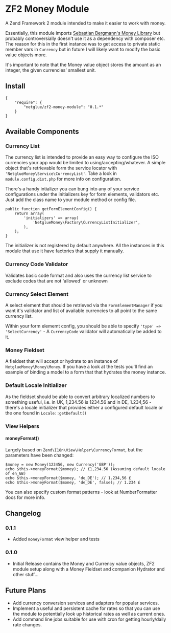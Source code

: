 # ZF2 Money Module

A Zend Framework 2 module intended to make it easier to work with money.

Essentially, this module imports [Sebastian Bergmann's Money Library](https://github.com/sebastianbergmann/money) but probably controversially doesn't use it as a dependency with composer etc. The reason for this in the first instance was to get access to private static member vars in `Currency` but in future I will likely want to modify the basic value objects more.

It's important to note that the Money value object stores the amount as an integer, the given currencies' smallest unit.

## Install

	{
		"require": {
			"netglue/zf2-money-module": "0.1.*"
		}
	}

## Available Components

### Currency List

The currency list is intended to provide an easy way to configure the ISO currencies your app would be limited to using/accepting/whatever. A simple object that's retrievable form the service locator with `'NetglueMoney\Service\CurrencyList'`. Take a look in `module.config.dist.php` for more info on configuration.

There's a handy intializer you can bung into any of your service configurations under the initializers key for form elements, validators etc. Just add the class name to your module method or config file.

	public function getFormElementConfig() {
		return array(
			'initializers' => array(
				'NetglueMoney\Factory\CurrencyListInitializer',
			),
		);
	}

The initializer is not registered by default anywhere. All the instances in this module that use it have factories that supply it manually.

### Currency Code Validator

Validates basic code format and also uses the currency list service to exclude codes that are not 'allowed' or unknown

### Currency Select Element

A select element that should be retrieved via the `FormElementManager` if you want it's validator and list of available currencies to all point to the same currency list.

Within your form elememt config, you should be able to specify `'type' => 'SelectCurrency'` - A `CurrencyCode` validator will automatically be added to it.

### Money Fieldset

A fieldset that will accept or hydrate to an instance of `NetglueMoney\Money\Money`. If you have a look at the tests you'll find an example of binding a model to a form that that hydrates the money instance.

### Default Locale Initializer

As the fieldset should be able to convert arbitrary localized numbers to something useful, i.e. in UK, 1,234.56 is 1234.56 and in DE, 1.234,56 - there's a locale initializer that provides either a configured default locale or the one found in `Locale::getDefault()`

### View Helpers

#### moneyFormat()

Largely based on `Zend\I18n\View\Helper\CurrencyFormat`, but the parameters have been changed:
	
	$money = new Money(123456, new Currency('GBP'));
	echo $this->moneyFormat($money); // £1,234.56 (Assuming default locale of en_GB)
	echo $this->moneyFormat($money, 'de_DE'); // 1.234,56 £
	echo $this->moneyFormat($money, 'de_DE', false); // 1.234 £
	
You can also specify custom format patterns - look at NumberFormatter docs for more info.

## Changelog

### 0.1.1
* Added `moneyFormat` view helper and tests

### 0.1.0
* Initial Release contains the Money and Currency value objects, ZF2 module setup along with a Money Fieldset and companion Hydrator and other stuff...


## Future Plans

* Add currency conversion services and adapters for popular services.
* Implement a useful and persistent cache for rates so that you can use the module to potentially look up historical rates as well as current ones.
* Add command line jobs suitable for use with cron for getting hourly/daily rate changes.
